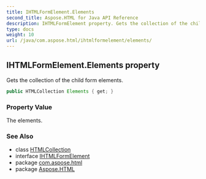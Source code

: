 ```yaml
---
title: IHTMLFormElement.Elements
second_title: Aspose.HTML for Java API Reference
description: IHTMLFormElement property. Gets the collection of the child form elements
type: docs
weight: 10
url: /java/com.aspose.html/ihtmlformelement/elements/
---
```

## IHTMLFormElement.Elements property

Gets the collection of the child form elements.

```java
public HTMLCollection Elements { get; }
```

### Property Value

The elements.

### See Also

* class [HTMLCollection](../../../com.aspose.html.collections/htmlcollection/)
* interface [IHTMLFormElement](../)
* package [com.aspose.html](../../../com.aspose.html/)
* package [Aspose.HTML](../../../)
